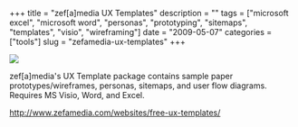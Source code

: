 +++
title = "zef[a]media UX Templates"
description = ""
tags = ["microsoft excel", "microsoft word", "personas", "prototyping", "sitemaps", "templates", "visio", "wireframing"]
date = "2009-05-07"
categories = ["tools"]
slug = "zefamedia-ux-templates"
+++


<div class="tool-screenshot mb1"><a href="http://www.zefamedia.com/websites/free-ux-templates/"><img id="bluga-thumbnail-2787" class="bluga-thumbnail custom" src="/media/bluga/
wt5230d0c5a3b4f_custom.jpg"/></a></div><p>zef[a]media's UX Template package contains sample paper prototypes/wireframes, personas, sitemaps, and user flow diagrams. Requires MS Visio, Word, and Excel.</p>
  
<p><a href="http://www.zefamedia.com/websites/free-ux-templates/">http://www.zefamedia.com/websites/free-ux-templates/</a></p>
      
